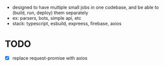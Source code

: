 - designed to have multiple small jobs in one codebase, and be able to (build, run, deploy) them separately
- ex: parsers, bots, simple api, etc
- stack: typescript, esbuild, expreess, firebase, axios

# TODO

- [x] replace request-promise with axios
